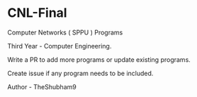 # CNL-Final
 Computer Networks ( SPPU ) Programs

Third Year - Computer Engineering.

Write a PR to add more programs or update existing programs.

Create issue if any program needs to be included.

Author - TheShubham9